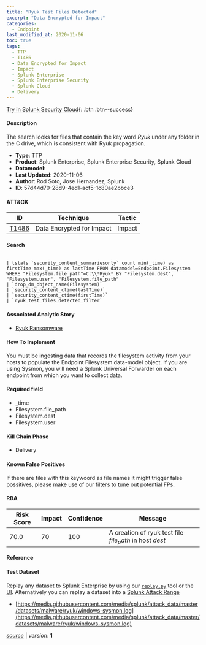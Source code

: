 ```yaml
---
title: "Ryuk Test Files Detected"
excerpt: "Data Encrypted for Impact"
categories:
  - Endpoint
last_modified_at: 2020-11-06
toc: true
tags:
  - TTP
  - T1486
  - Data Encrypted for Impact
  - Impact
  - Splunk Enterprise
  - Splunk Enterprise Security
  - Splunk Cloud
  - Delivery
---
```




[Try in Splunk Security Cloud](https://www.splunk.com/en_us/cyber-security.html){: .btn .btn--success}

#### Description

The search looks for files that contain the key word *Ryuk* under any folder in the C drive, which is consistent with Ryuk propagation.

- **Type**: TTP
- **Product**: Splunk Enterprise, Splunk Enterprise Security, Splunk Cloud
- **Datamodel**: 
- **Last Updated**: 2020-11-06
- **Author**: Rod Soto, Jose Hernandez, Splunk
- **ID**: 57d44d70-28d9-4ed1-acf5-1c80ae2bbce3


#### ATT&CK

| ID          | Technique   | Tactic       |
| ----------- | ----------- |--------------|
| [T1486](https://attack.mitre.org/techniques/T1486/) | Data Encrypted for Impact | Impact |


#### Search

```

| tstats `security_content_summariesonly` count min(_time) as firstTime max(_time) as lastTime FROM datamodel=Endpoint.Filesystem WHERE "Filesystem.file_path"=C:\\*Ryuk* BY "Filesystem.dest", "Filesystem.user", "Filesystem.file_path" 
| `drop_dm_object_name(Filesystem)` 
| `security_content_ctime(lastTime)` 
| `security_content_ctime(firstTime)` 
| `ryuk_test_files_detected_filter`
```

#### Associated Analytic Story
* [Ryuk Ransomware](/stories/ryuk_ransomware)


#### How To Implement
You must be ingesting data that records the filesystem activity from your hosts to populate the Endpoint Filesystem data-model object. If you are using Sysmon, you will need a Splunk Universal Forwarder on each endpoint from which you want to collect data.

#### Required field
* _time
* Filesystem.file_path
* Filesystem.dest
* Filesystem.user


#### Kill Chain Phase
* Delivery


#### Known False Positives
If there are files with this keywoord as file names it might trigger false possitives, please make use of our filters to tune out potential FPs.



#### RBA

| Risk Score  | Impact      | Confidence   | Message      |
| ----------- | ----------- |--------------|--------------|
| 70.0 | 70 | 100 | A creation of ryuk test file $file_path$ in host $dest$ |



#### Reference


#### Test Dataset
Replay any dataset to Splunk Enterprise by using our [`replay.py`](https://github.com/splunk/attack_data#using-replaypy) tool or the [UI](https://github.com/splunk/attack_data#using-ui).
Alternatively you can replay a dataset into a [Splunk Attack Range](https://github.com/splunk/attack_range#replay-dumps-into-attack-range-splunk-server)

* [https://media.githubusercontent.com/media/splunk/attack_data/master/datasets/malware/ryuk/windows-sysmon.log](https://media.githubusercontent.com/media/splunk/attack_data/master/datasets/malware/ryuk/windows-sysmon.log)



[*source*](https://github.com/splunk/security_content/tree/develop/detections/endpoint/ryuk_test_files_detected.yml) \| *version*: **1**
